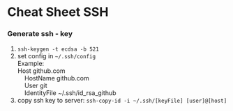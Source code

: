 # Cheat Sheet SSH

### Generate ssh - key
1. `ssh-keygen -t ecdsa -b 521`
2. set config in `~/.ssh/config`  
   Example:  
   Host github.com  
        HostName github.com  
	    User git  
	    IdentityFile ~/.ssh/id_rsa_github  
3. copy ssh key to server:
   `ssh-copy-id -i ~/.ssh/[keyFile] [user]@[host]`